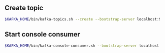 ## Create topic

```bash
$KAFKA_HOME/bin/kafka-topics.sh --create --bootstrap-server localhost:9092 --replication-factor 1 --partitions 5 --topic word-count
```


## Start console consumer

```bash
$KAFKA_HOME/bin/kafka-console-consumer.sh --bootstrap-server localhost:9092 --topic word-count
```
